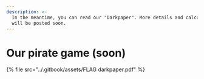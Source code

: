 ```yaml
---
description: >-
  In the meantime, you can read our "Darkpaper". More details and calculations
  will be posted soon.
---
```


# Our pirate game (soon)

{% file src="../.gitbook/assets/FLAG darkpaper.pdf" %}
